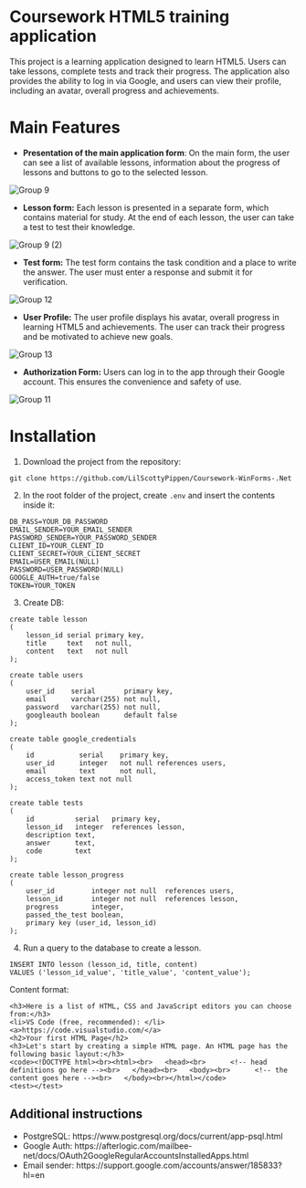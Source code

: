 # Coursework HTML5 training application
This project is a learning application designed to learn HTML5. Users can take lessons, complete tests and track their progress. The application also provides the ability to log in via Google, and users can view their profile, including an avatar, overall progress and achievements.
<h1>Main Features</h1>
<ul>
  <li><b>Presentation of the main application form</b>: On the main form, the user can see a list of available lessons, information about the progress of lessons and buttons to go to the selected lesson.</li>
</ul>

![Group 9](https://github.com/LilScottyPippen/Coursework-WinForms-.Net/assets/126200705/e08bc726-3c91-401f-8c50-669c6f5d1a4e)

<ul>
  <li><b>Lesson form:</b> Each lesson is presented in a separate form, which contains material for study. At the end of each lesson, the user can take a test to test their knowledge.</li>
</ul>


![Group 9 (2)](https://github.com/LilScottyPippen/Coursework-WinForms-.Net/assets/126200705/573b0935-4bcd-4fef-a763-aefd0be2cbdf)


<ul>
  <li><b>Test form:</b> The test form contains the task condition and a place to write the answer. The user must enter a response and submit it for verification.</li>
</ul>

![Group 12](https://github.com/LilScottyPippen/Coursework-WinForms-.Net/assets/126200705/5c25293c-e74d-4ac5-9b1b-b2865ef3ea96)


<ul>
  <li><b>User Profile:</b> The user profile displays his avatar, overall progress in learning HTML5 and achievements. The user can track their progress and be motivated to achieve new goals.</li>
</ul>


![Group 13](https://github.com/LilScottyPippen/Coursework-WinForms-.Net/assets/126200705/dccbaf49-9945-4f05-b699-0e9ff6b1bb67)


<ul>
  <li><b>Authorization Form:</b> Users can log in to the app through their Google account. This ensures the convenience and safety of use.</li>
</ul>


![Group 11](https://github.com/LilScottyPippen/Coursework-WinForms-.Net/assets/126200705/ecea190c-0f81-417c-95d3-0900dd41cf5e)

<h1>Installation</h1>

1. Download the project from the repository: 
  ```
  git clone https://github.com/LilScottyPippen/Coursework-WinForms-.Net
  ```
2. In the root folder of the project, create `.env` and insert the contents inside it:
  ```
  DB_PASS=YOUR_DB_PASSWORD
  EMAIL_SENDER=YOUR_EMAIL_SENDER
  PASSWORD_SENDER=YOUR_PASSWORD_SENDER
  CLIENT_ID=YOUR_CLENT_ID
  CLIENT_SECRET=YOUR_CLIENT_SECRET
  EMAIL=USER_EMAIL(NULL)
  PASSWORD=USER_PASSWORD(NULL)
  GOOGLE_AUTH=true/false  
  TOKEN=YOUR_TOKEN
  ```
 3. Сreate DB:
  ```
  create table lesson
  (
      lesson_id serial primary key,
      title     text   not null,
      content   text   not null
  );

  create table users
  (
      user_id    serial       primary key,
      email      varchar(255) not null,
      password   varchar(255) not null,
      googleauth boolean      default false
  );

  create table google_credentials
  (
      id           serial    primary key,
      user_id      integer   not null references users,
      email        text      not null,
      access_token text not null
  );

  create table tests
  (
      id          serial   primary key,
      lesson_id   integer  references lesson,
      description text,
      answer      text,
      code        text
  );

  create table lesson_progress
  (
      user_id         integer not null  references users,
      lesson_id       integer not null  references lesson,
      progress        integer,
      passed_the_test boolean,
      primary key (user_id, lesson_id)
  );
  ```
 4. Run a query to the database to create a lesson.
  ```
  INSERT INTO lesson (lesson_id, title, content) 
  VALUES ('lesson_id_value', 'title_value', 'content_value');
  ```
  Content format:
  ```
  <h3>Here is a list of HTML, CSS and JavaScript editors you can choose from:</h3>
  <li>VS Code (free, recommended): </li> <a>https://code.visualstudio.com/</a> 
  <h2>Your first HTML Page</h2>
  <h3>Let's start by creating a simple HTML page. An HTML page has the following basic layout:</h3>
  <code><!DOCTYPE html><br><html><br>   <head><br>      <!-- head definitions go here --><br>   </head><br>   <body><br>      <!-- the content goes here --><br>   </body><br></html></code>
  <test></test>
  ```
  
<h2>Additional instructions</h2>
<ul>
  <li>PostgreSQL: https://www.postgresql.org/docs/current/app-psql.html</li>
  <li>Google Auth: https://afterlogic.com/mailbee-net/docs/OAuth2GoogleRegularAccountsInstalledApps.html</li>
  <li>Email sender: https://support.google.com/accounts/answer/185833?hl=en</li>
</ul>
